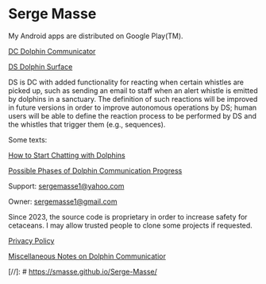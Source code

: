 # Serge Masse

My Android apps are distributed on Google Play(TM).

[DC Dolphin Communicator](https://play.google.com/store/apps/details?id=sm.app.dc&pli=1)

[DS Dolphin Surface](https://play.google.com/store/apps/details?id=sm.app.ds&hl=en_US)

DS is DC with added functionality for reacting when certain whistles are picked up, such as sending an email to staff when an alert whistle is emitted by dolphins in a sanctuary. The definition of such reactions will be improved in future versions in order to improve autonomous operations by DS; human users will be able to define the reaction process to be performed by DS and the whistles that trigger them (e.g., sequences).

Some texts:

[How to Start Chatting with Dolphins](https://github.com/smasse/Serge-Masse/blob/main/How-to-chat-with-dolphins.md)

[Possible Phases of Dolphin Communication Progress](https://github.com/smasse/Serge-Masse/blob/main/phases.md) 

Support: sergemasse1@yahoo.com

Owner: sergemasse1@gmail.com

Since 2023, the source code is proprietary in order to increase safety for cetaceans. I may allow trusted people to clone some projects if requested.

[Privacy Policy](https://github.com/smasse/Serge-Masse/blob/main/privacy-policy.md)

[Miscellaneous Notes on Dolphin Communicatior](https://github.com/smasse/Serge-Masse/blob/main/Notes.md)

[//]: # https://smasse.github.io/Serge-Masse/ 
